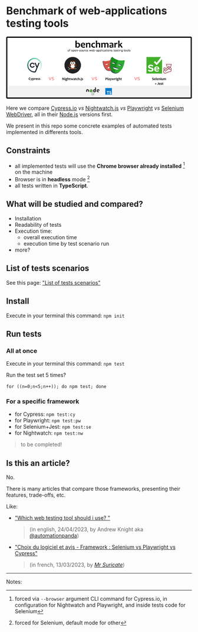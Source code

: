 # Benchmark of web-applications testing tools

![](doc/header-image.png)

Here we compare [Cypress.io](https://cypress.io/) *vs* [Nightwatch.js](https://nightwatchjs.org) *vs* [Playwright](https://playwright.dev/) *vs* [Selenium WebDriver](https://www.selenium.dev/documentation/webdriver/), all in their [Node.js](https://nodejs.org) versions first.

We present in this repo some concrete examples of automated tests implemented in differents tools.

## Constraints

- all implemented tests will use the **Chrome browser already installed** [^1] on the machine
- Browser is in **headless** mode [^2]
- all tests written in **TypeScript**.

## What will be studied and compared?

- Installation
- Readability of tests
- Execution time:
  - overall execution time
  - execution time by test scenario run
- more?

## List of tests scenarios

See this page: ["List of tests scenarios"](tests/README.md)

## Install

Execute in your terminal this command: `npm init`

## Run tests

### All at once

Execute in your terminal this command: `npm test`

Run the test set 5 times?

```shell
for ((n=0;n<5;n++)); do npm test; done
```

### For a specific framework


- for Cypress: `npm test:cy`
- for Playwright: `npm test:pw`
- for Selenium+Jest: `npm test:se`
- for Nightwatch: `npm test:nw`

> to be completed!

## Is this an article?

No.

There is many articles that compare those frameworks, presenting their features, trade-offs, etc.

Like: 
- ["Which web testing tool should i use?
"](https://automationpanda.com/2023/04/24/which-web-testing-tool-should-i-use)
 
  > (in english, 24/04/2023, by Andrew Knight aka [@automationpanda](https://twitter.com/automationpanda))

- ["Choix du logiciel et avis - Framework : Selenium vs Playwright vs Cypress"](https://blog.mrsuricate.com/choix-logiciel-avis-framework-selenium-playwright-cypress)
 
  > (in french, 13/03/2023, by [*Mr Suricate*](https://www.mrsuricate.com/))


---

Notes: 

[^1]: forced via `--browser` argument CLI command for Cypress.io, in configuration for Nightwatch and Playwright, and inside tests code for Selenium

[^2]: forced for Selenium, default mode for other

